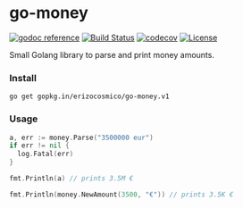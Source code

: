 # go-money

[![godoc reference](https://cdn.rawgit.com/erizocosmico/2faf5060e6cb109617ef5548836532aa/raw/2f5e2f2e934f6dde4ec4652ff0ae6d5c83cbfd6a/godoc.svg)](https://godoc.org/github.com/erizocosmico/go-money) [![Build Status](https://travis-ci.org/erizocosmico/go-money.svg?branch=master)](https://travis-ci.org/erizocosmico/go-money) [![codecov](https://codecov.io/gh/erizocosmico/go-money/branch/master/graph/badge.svg)](https://codecov.io/gh/erizocosmico/go-money)  [![License](http://img.shields.io/:license-mit-blue.svg)](http://doge.mit-license.org)

Small Golang library to parse and print money amounts.

### Install

```
go get gopkg.in/erizocosmico/go-money.v1
```

### Usage

```go
a, err := money.Parse("3500000 eur")
if err != nil {
  log.Fatal(err)
}

fmt.Println(a) // prints 3.5M €

fmt.Println(money.NewAmount(3500, "€")) // prints 3.5K €
```
